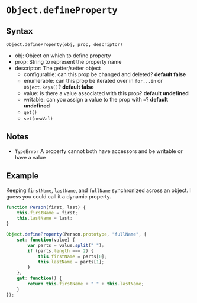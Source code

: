 # `Object.defineProperty`

## Syntax

`Object.defineProperty(obj, prop, descriptor)`

-   obj: Object on which to define property
-   prop: String to represent the property name
-   descriptor: The getter/setter object
    -   configurable: can this prop be changed and deleted? **default false**
    -   enumerable: can this prop be iterated over in `for...in` or `Object.keys()`? **default false**
    -   value: is there a value associated with this prop? **default undefined**
    -   writable: can you assign a value to the prop with `=`? **default undefined**
    -   `get()`
    -   `set(newVal)`

## Notes

-   `TypeError` A property cannot both have accessors and be writable or have a value

## Example

Keeping `firstName`, `lastName`, and `fullName` synchronized across an object. I guess you could call it a dynamic property.

```js
function Person(first, last) {
    this.firstName = first;
    this.lastName = last;
}

Object.defineProperty(Person.prototype, "fullName", {
    set: function(value) {
        var parts = value.split(" ");
        if (parts.length === 2) {
            this.firstName = parts[0];
            this.lastName = parts[1];
        }
    },
    get: function() {
        return this.firstName + " " + this.lastName;
    }
});
```
